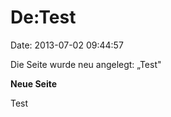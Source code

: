 De:Test
=======

Date: 2013-07-02 09:44:57

Die Seite wurde neu angelegt: „Test"

**Neue Seite**

<div>

Test

</div>
